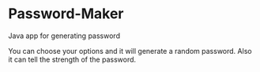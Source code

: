# Password-Maker
Java app for generating password

You can choose your options and it will generate a random password.
Also it can tell the strength of the password.
